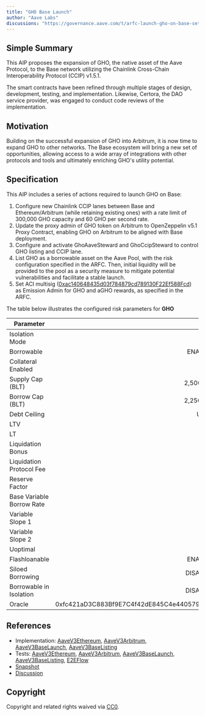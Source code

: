 ```yaml
---
title: "GHO Base Launch"
author: "Aave Labs"
discussions: "https://governance.aave.com/t/arfc-launch-gho-on-base-set-aci-as-emissions-manager-for-rewards/19338"
---
```


## Simple Summary

This AIP proposes the expansion of GHO, the native asset of the Aave Protocol, to the Base network utilizing the Chainlink Cross-Chain Interoperability Protocol (CCIP) v1.5.1.

The smart contracts have been refined through multiple stages of design, development, testing, and implementation. Likewise, Certora, the DAO service provider, was engaged to conduct code reviews of the implementation.

## Motivation

Building on the successful expansion of GHO into Arbitrum, it is now time to expand GHO to other networks. The Base ecosystem will bring a new set of opportunities, allowing access to a wide array of integrations with other protocols and tools and ultimately enriching GHO's utility potential.

## Specification

This AIP includes a series of actions required to launch GHO on Base:

1. Configure new Chainlink CCIP lanes between Base and Ethereum/Arbitrum (while retaining existing ones) with a rate limit of 300,000 GHO capacity and 60 GHO per second rate.
2. Update the proxy admin of GHO token on Arbitrum to OpenZeppelin v5.1 Proxy Contract, enabling GHO on Arbitrum to be aligned with Base deployment.
3. Configure and activate GhoAaveSteward and GhoCcipSteward to control GHO listing and CCIP lane.
4. List GHO as a borrowable asset on the Aave Pool, with the risk configuration specified in the ARFC. Then, initial liquidity will be provided to the pool as a security measure to mitigate potential vulnerabilities and facilitate a stable launch.
5. Set ACI multisig ([0xac140648435d03f784879cd789130F22Ef588Fcd](https://basescan.org/address/0xac140648435d03f784879cd789130F22Ef588Fcd)) as Emission Admin for GHO and aGHO rewards, as specified in the ARFC.

The table below illustrates the configured risk parameters for **GHO**

| Parameter                 |                                      Value |
| ------------------------- | -----------------------------------------: |
| Isolation Mode            |                                      false |
| Borrowable                |                                    ENABLED |
| Collateral Enabled        |                                      false |
| Supply Cap (BLT)          |                                  2,500,000 |
| Borrow Cap (BLT)          |                                  2,250,000 |
| Debt Ceiling              |                                      USD 0 |
| LTV                       |                                        0 % |
| LT                        |                                        0 % |
| Liquidation Bonus         |                                        0 % |
| Liquidation Protocol Fee  |                                        0 % |
| Reserve Factor            |                                       10 % |
| Base Variable Borrow Rate |                                        0 % |
| Variable Slope 1          |                                       12 % |
| Variable Slope 2          |                                       65 % |
| Uoptimal                  |                                       90 % |
| Flashloanable             |                                    ENABLED |
| Siloed Borrowing          |                                   DISABLED |
| Borrowable in Isolation   |                                   DISABLED |
| Oracle                    | 0xfc421aD3C883Bf9E7C4f42dE845C4e4405799e73 |

## References

- Implementation: [AaveV3Ethereum](https://github.com/bgd-labs/aave-proposals-v3/blob/main/src/20241223_Multi_GHOBaseLaunch/AaveV3Ethereum_GHOBaseLaunch_20241223.sol), [AaveV3Arbitrum](https://github.com/bgd-labs/aave-proposals-v3/blob/main/src/20241223_Multi_GHOBaseLaunch/AaveV3Arbitrum_GHOBaseLaunch_20241223.sol), [AaveV3BaseLaunch](https://github.com/bgd-labs/aave-proposals-v3/blob/main/src/20241223_Multi_GHOBaseLaunch/AaveV3Base_GHOBaseLaunch_20241223.sol), [AaveV3BaseListing](https://github.com/bgd-labs/aave-proposals-v3/blob/main/src/20241223_Multi_GHOBaseLaunch/AaveV3Base_GHOBaseListing_20241223.sol)
- Tests: [AaveV3Ethereum](https://github.com/bgd-labs/aave-proposals-v3/blob/main/src/20241223_Multi_GHOBaseLaunch/AaveV3Ethereum_GHOBaseLaunch_20241223.t.sol), [AaveV3Arbitrum](https://github.com/bgd-labs/aave-proposals-v3/blob/main/src/20241223_Multi_GHOBaseLaunch/AaveV3Arbitrum_GHOBaseLaunch_20241223.t.sol), [AaveV3BaseLaunch](https://github.com/bgd-labs/aave-proposals-v3/blob/main/src/20241223_Multi_GHOBaseLaunch/AaveV3Base_GHOBaseLaunch_20241223.t.sol), [AaveV3BaseListing](https://github.com/bgd-labs/aave-proposals-v3/blob/main/src/20241223_Multi_GHOBaseLaunch/AaveV3Base_GHOBaseListing_20241223.t.sol), [E2EFlow](https://github.com/bgd-labs/aave-proposals-v3/blob/main/src/20241223_Multi_GHOBaseLaunch/AaveV3E2E_GHOBaseLaunch_20241223.t.sol)
- [Snapshot](https://snapshot.box/#/s:aave.eth/proposal/0x03dc21e0423c60082dc23317af6ebaf997610cbc2cbb0f5a385653bd99a524fe)
- [Discussion](https://governance.aave.com/t/arfc-launch-gho-on-base-set-aci-as-emissions-manager-for-rewards/19338)

## Copyright

Copyright and related rights waived via [CC0](https://creativecommons.org/publicdomain/zero/1.0/).
